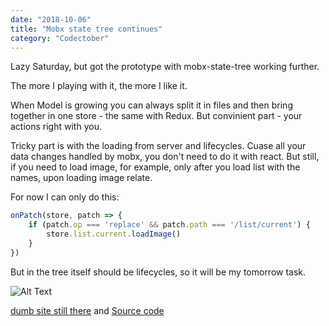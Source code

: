 ```yaml
---
date: "2018-10-06"
title: "Mobx state tree continues"
category: "Codectober"
---
```


Lazy Saturday, but got the prototype with mobx-state-tree working further.

The more I playing with it, the more I like it.

When Model is growing you can always split it in files and then bring together in one store - the same with Redux.
But convinient part - your actions right with you.

Tricky part is with the loading from server and lifecycles.
Cuase all your data changes handled by mobx, you don't need to do it with react.
But still, if you need to load image, for example, only after you load list with the names, upon loading image relate.

For now I can only do this:

```javascript
onPatch(store, patch => {
	if (patch.op === 'replace' && patch.path === '/list/current') {
		store.list.current.loadImage()
	}
})
```

But in the tree itself should be lifecycles, so it will be my tomorrow task.

![Alt Text](https://media0.giphy.com/media/8IZCR0wzEIQms/giphy.gif)

[dumb site still there](https://unruffled-nobel-eebf7f.netlify.com/) and [Source code](https://github.com/dmitrybirin/swapiti)

